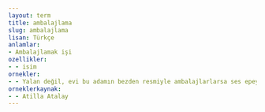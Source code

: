```yaml
---
layout: term
title: ambalajlama
slug: ambalajlama
lisan: Türkçe
anlamlar:
- Ambalajlamak işi
ozellikler:
- - isim
ornekler:
- - Yalan değil, evi bu adamın bezden resmiyle ambalajlarlarsa ses epey kesilir.
orneklerkaynak:
- - Atilla Atalay
---
```

